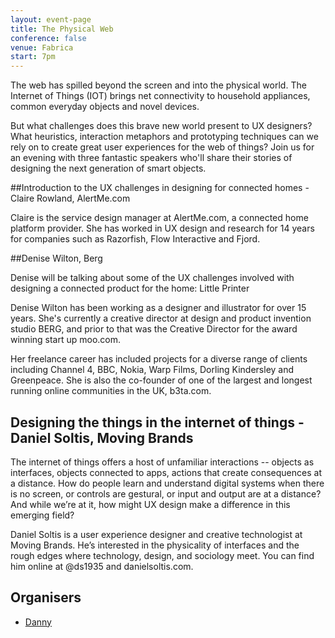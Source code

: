```yaml
---
layout: event-page
title: The Physical Web
conference: false
venue: Fabrica
start: 7pm
---
```


The web has spilled beyond the screen and into the physical world. The Internet of Things (IOT) brings net connectivity to household appliances, common everyday objects and novel devices.

But what challenges does this brave new world present to UX designers? What heuristics, interaction metaphors and prototyping techniques can we rely on to create great user experiences for the web of things? Join us for an evening with three fantastic speakers who'll share their stories of designing the next generation of smart objects.

##Introduction to the UX challenges in designing for connected homes - Claire Rowland, AlertMe.com

Claire is the service design manager at AlertMe.com, a connected home platform provider. She has worked in UX design and research for 14 years for companies such as Razorfish, Flow Interactive and Fjord.

##Denise Wilton, Berg

Denise will be talking about some of the UX challenges involved with designing a connected product for the home: Little Printer

Denise Wilton has been working as a designer and illustrator for over 15 years. She's currently a creative director at design and product invention studio BERG, and prior to that was the Creative Director for the award winning start up moo.com.

Her freelance career has included projects for a diverse range of clients including Channel 4, BBC, Nokia, Warp Films, Dorling Kindersley and Greenpeace. She is also the co-founder of one of the largest and longest running online communities in the UK, b3ta.com.


## Designing the things in the internet of things - Daniel Soltis, Moving Brands

The internet of things offers a host of unfamiliar interactions -- objects as interfaces, objects connected to apps, actions that create consequences at a distance. How do people learn and understand digital systems when there is no screen, or controls are gestural, or input and output are at a distance? And while we’re at it, how might UX design make a difference in this emerging field?

Daniel Soltis is a user experience designer and creative technologist at Moving Brands. He’s interested in the physicality of interfaces and the rough edges where technology, design, and sociology meet. You can find him online at @ds1935 and danielsoltis.com.

## Organisers

- <a href="http://uxbrighton.org.uk/about/#danny">Danny</a>
